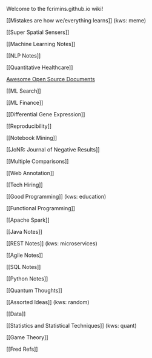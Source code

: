Welcome to the fcrimins.github.io wiki!

[[Mistakes are how we/everything learns]] (kws: meme)

[[Super Spatial Sensers]]

[[Machine Learning Notes]]

[[NLP Notes]]

[[Quantitative Healthcare]]

[Awesome Open Source Documents](https://github.com/nacyot/awesome-opensource-documents)

[[ML Search]]

[[ML Finance]]

[[Differential Gene Expression]]

[[Reproducibility]]

[[Notebook Mining]]

[[JoNR: Journal of Negative Results]]

[[Multiple Comparisons]]

[[Web Annotation]]

[[Tech Hiring]]

[[Good Programming]] (kws: education)

[[Functional Programming]]

[[Apache Spark]]

[[Java Notes]]

[[REST Notes]] (kws: microservices)

[[Agile Notes]]

[[SQL Notes]]

[[Python Notes]]

[[Quantum Thoughts]]

[[Assorted Ideas]] (kws: random)

[[Data]]

[[Statistics and Statistical Techniques]] (kws: quant)

[[Game Theory]]

[[Fred Refs]]